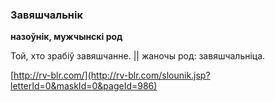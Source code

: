 ### Завяшчальнік
**назоўнік, мужчынскі род**

Той, хто зрабіў завяшчанне. || жаночы род: завяшчальніца.

<a rel="author">[http://rv-blr.com/](http://rv-blr.com/slounik.jsp?letterId=0&maskId=0&pageId=986)</a>
